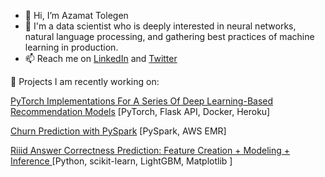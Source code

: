 - 👋 Hi, I’m Azamat Tolegen
- 👀 I'm a data scientist who is deeply interested in neural networks, natural language processing, and gathering best practices of machine learning in production. 
- 📫 Reach me on [LinkedIn](https://www.linkedin.com/in/azamat-tolegen-763969bb/) and [Twitter](https://twitter.com/Azamat07412948)

<!---
azamatolegen/azamatolegen is a ✨ special ✨ repository because its `README.md` (this file) appears on your GitHub profile.
You can click the Preview link to take a look at your changes.
--->

📝 Projects I am recently working on: 

[PyTorch Implementations For A Series Of Deep Learning-Based Recommendation Models](https://github.com/azamatolegen/pytorch-recommendation_systems) [PyTorch, Flask API, Docker, Heroku]

<!---
[Pytorch Targeted Sentiment Analysis](https://github.com/azamatolegen/pytorch-targeted-sentiment-analysis)
--->

[Churn Prediction with PySpark](https://github.com/azamatolegen/pyspark-churn-prediction) [PySpark, AWS EMR]

[Riiid Answer Correctness Prediction: Feature Creation + Modeling + Inference ](https://github.com/azamatolegen/kaggle-Riiid-prediction-LightGBM) [Python, scikit-learn, LightGBM, Matplotlib ]
